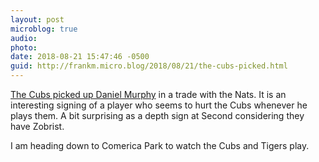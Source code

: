 ```yaml
---
layout: post
microblog: true
audio: 
photo: 
date: 2018-08-21 15:47:46 -0500
guid: http://frankm.micro.blog/2018/08/21/the-cubs-picked.html
---
```

[The Cubs picked up Daniel Murphy](https://www.mlb.com/news/daniel-murphy-claimed-off-waivers-traded/c-291272560) in a trade with the Nats. It is an interesting signing of a player who seems to hurt the Cubs whenever he plays them. A bit surprising as a depth sign at Second considering they have Zobrist. 

I am heading down to Comerica Park to watch the Cubs and Tigers play. 
